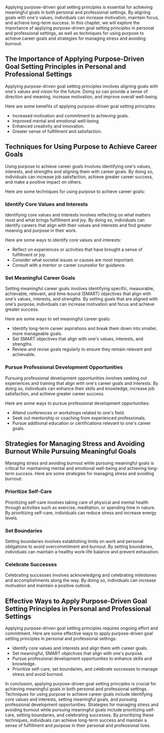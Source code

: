 
Applying purpose-driven goal setting principles is essential for achieving meaningful goals in both personal and professional settings. By aligning goals with one's values, individuals can increase motivation, maintain focus, and achieve long-term success. In this chapter, we will explore the importance of applying purpose-driven goal setting principles in personal and professional settings, as well as techniques for using purpose to achieve career goals and strategies for managing stress and avoiding burnout.

The Importance of Applying Purpose-Driven Goal Setting Principles in Personal and Professional Settings
-------------------------------------------------------------------------------------------------------

Applying purpose-driven goal setting principles involves aligning goals with one's values and vision for the future. Doing so can provide a sense of direction and meaning, increase motivation, and improve overall well-being.

Here are some benefits of applying purpose-driven goal setting principles:

* Increased motivation and commitment to achieving goals.
* Improved mental and emotional well-being.
* Enhanced creativity and innovation.
* Greater sense of fulfillment and satisfaction.

Techniques for Using Purpose to Achieve Career Goals
----------------------------------------------------

Using purpose to achieve career goals involves identifying one's values, interests, and strengths and aligning them with career goals. By doing so, individuals can increase job satisfaction, achieve greater career success, and make a positive impact on others.

Here are some techniques for using purpose to achieve career goals:

### Identify Core Values and Interests

Identifying core values and interests involves reflecting on what matters most and what brings fulfillment and joy. By doing so, individuals can identify careers that align with their values and interests and find greater meaning and purpose in their work.

Here are some ways to identify core values and interests:

* Reflect on experiences or activities that have brought a sense of fulfillment or joy.
* Consider what societal issues or causes are most important.
* Consult with a mentor or career counselor for guidance.

### Set Meaningful Career Goals

Setting meaningful career goals involves identifying specific, measurable, achievable, relevant, and time-bound (SMART) objectives that align with one's values, interests, and strengths. By setting goals that are aligned with one's purpose, individuals can increase motivation and focus and achieve greater success.

Here are some ways to set meaningful career goals:

* Identify long-term career aspirations and break them down into smaller, more manageable goals.
* Set SMART objectives that align with one's values, interests, and strengths.
* Review and revise goals regularly to ensure they remain relevant and achievable.

### Pursue Professional Development Opportunities

Pursuing professional development opportunities involves seeking out experiences and training that align with one's career goals and interests. By doing so, individuals can enhance their skills and knowledge, increase job satisfaction, and achieve greater career success.

Here are some ways to pursue professional development opportunities:

* Attend conferences or workshops related to one's field.
* Seek out mentorship or coaching from experienced professionals.
* Pursue additional education or certifications relevant to one's career goals.

Strategies for Managing Stress and Avoiding Burnout While Pursuing Meaningful Goals
-----------------------------------------------------------------------------------

Managing stress and avoiding burnout while pursuing meaningful goals is critical for maintaining mental and emotional well-being and achieving long-term success. Here are some strategies for managing stress and avoiding burnout:

### Prioritize Self-Care

Prioritizing self-care involves taking care of physical and mental health through activities such as exercise, meditation, or spending time in nature. By prioritizing self-care, individuals can reduce stress and increase energy levels.

### Set Boundaries

Setting boundaries involves establishing limits on work and personal obligations to avoid overcommitment and burnout. By setting boundaries, individuals can maintain a healthy work-life balance and prevent exhaustion.

### Celebrate Successes

Celebrating successes involves acknowledging and celebrating milestones and accomplishments along the way. By doing so, individuals can increase motivation and maintain a positive outlook.

Effective Ways to Apply Purpose-Driven Goal Setting Principles in Personal and Professional Settings
----------------------------------------------------------------------------------------------------

Applying purpose-driven goal setting principles requires ongoing effort and commitment. Here are some effective ways to apply purpose-driven goal setting principles in personal and professional settings:

* Identify core values and interests and align them with career goals.
* Set meaningful, SMART objectives that align with one's purpose.
* Pursue professional development opportunities to enhance skills and knowledge.
* Prioritize self-care, set boundaries, and celebrate successes to manage stress and avoid burnout.

In conclusion, applying purpose-driven goal setting principles is crucial for achieving meaningful goals in both personal and professional settings. Techniques for using purpose to achieve career goals include identifying core values and interests, setting meaningful goals, and pursuing professional development opportunities. Strategies for managing stress and avoiding burnout while pursuing meaningful goals include prioritizing self-care, setting boundaries, and celebrating successes. By prioritizing these techniques, individuals can achieve long-term success and maintain a sense of fulfillment and purpose in their personal and professional lives.
